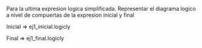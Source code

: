 Para la ultima expresion logica simplificada.
Representar el diagrama logico a nivel de compuertas de la
expresion inicial y final

Inicial => ej1_inicial.logicly

Final => ej1_final.logicly
